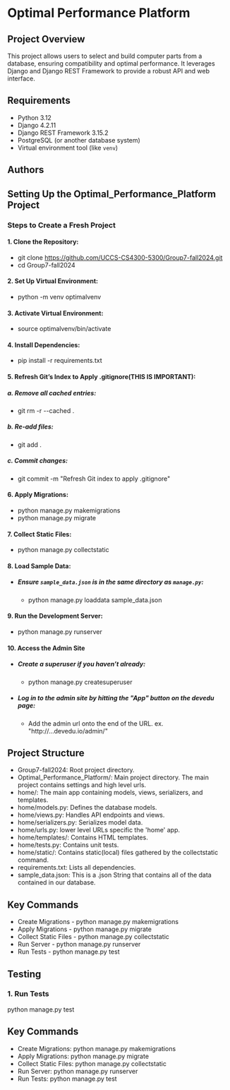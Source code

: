# Optimal Performance Platform

## Project Overview
This project allows users to select and build computer parts from a database, ensuring compatibility and optimal performance. It leverages Django and Django REST Framework to provide a robust API and web interface.


## Requirements
- Python 3.12
- Django 4.2.11
- Django REST Framework 3.15.2
- PostgreSQL (or another database system)
- Virtual environment tool (like `venv`)


## Authors


## Setting Up the Optimal_Performance_Platform Project

### Steps to Create a Fresh Project
#### 1. Clone the Repository:
- git clone https://github.com/UCCS-CS4300-5300/Group7-fall2024.git
- cd Group7-fall2024

#### 2. Set Up Virtual Environment:
- python -m venv optimalvenv

#### 3. Activate Virtual Environment:
- source optimalvenv/bin/activate

#### 4. Install Dependencies:
- pip install -r requirements.txt

#### 5. Refresh Git’s Index to Apply .gitignore(THIS IS IMPORTANT):

##### a.  Remove all cached entries:
- git rm -r --cached .

##### b.  Re-add files:
- git add .

##### c.  Commit changes:
- git commit -m "Refresh Git index to apply .gitignore"

#### 6. Apply Migrations:
- python manage.py makemigrations
- python manage.py migrate

#### 7. Collect Static Files:
- python manage.py collectstatic

#### 8.  Load Sample Data:
- ##### Ensure `sample_data.json` is in the same directory as `manage.py`:
    - python manage.py loaddata sample_data.json

#### 9. Run the Development Server:
- python manage.py runserver

#### 10. Access the Admin Site
- ##### Create a superuser if you haven’t already:
    - python manage.py createsuperuser
- ##### Log in to the admin site by hitting the "App" button on the devedu page:
    - Add the admin url onto the end of the URL. ex. "http://...devedu.io/admin/"


## Project Structure
- Group7-fall2024: Root project directory.
- Optimal_Performance_Platform/: Main project directory. The main project contains settings and high level urls.
- home/: The main app containing models, views, serializers, and templates.
- home/models.py: Defines the database models.
- home/views.py: Handles API endpoints and views.
- home/serializers.py: Serializes model data.
- home/urls.py: lower level URLs specific the 'home' app.
- home/templates/: Contains HTML templates.
- home/tests.py: Contains unit tests.
- home/static/: Contains static(local) files gathered by the collectstatic command.
- requirements.txt: Lists all dependencies.
- sample_data.json: This is a .json String that contains all of the data contained in our database. 


## Key Commands
- Create Migrations - python manage.py makemigrations
- Apply Migrations - python manage.py migrate
- Collect Static Files - python manage.py collectstatic
- Run Server - python manage.py runserver
- Run Tests - python manage.py test


## Testing

### 1. Run Tests
python manage.py test

## Key Commands
- Create Migrations: python manage.py makemigrations
- Apply Migrations: python manage.py migrate
- Collect Static Files: python manage.py collectstatic
- Run Server: python manage.py runserver
- Run Tests: python manage.py test